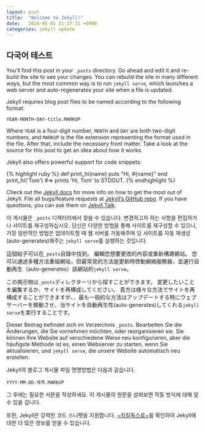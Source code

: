 ```yaml
---
layout: post
title:  "Welcome to Jekyll!"
date:   2024-05-01 21:37:31 +0900
categories: jekyll update
---
```

## 다국어 테스트

You’ll find this post in your `_posts` directory. Go ahead and edit it and re-build the site to see your changes. You can rebuild the site in many different ways, but the most common way is to run `jekyll serve`, which launches a web server and auto-regenerates your site when a file is updated.

Jekyll requires blog post files to be named according to the following format:

`YEAR-MONTH-DAY-title.MARKUP`

Where `YEAR` is a four-digit number, `MONTH` and `DAY` are both two-digit numbers, and `MARKUP` is the file extension representing the format used in the file. After that, include the necessary front matter. Take a look at the source for this post to get an idea about how it works.

Jekyll also offers powerful support for code snippets:

{% highlight ruby %}
def print_hi(name)
  puts "Hi, #{name}"
end
print_hi('Tom')
#=> prints 'Hi, Tom' to STDOUT.
{% endhighlight %}

Check out the [Jekyll docs][jekyll-docs] for more info on how to get the most out of Jekyll. File all bugs/feature requests at [Jekyll’s GitHub repo][jekyll-gh]. If you have questions, you can ask them on [Jekyll Talk][jekyll-talk].

이 게시물은 `_posts` 디렉터리에서 찾을 수 있습니다. 변경하고자 하는 사항을 편집하거나 사이트를 재구성하십시오. 당신은 다양한 방법을 통해 사이트를 재구성할 수 있으나, 가장 일반적인 방법은 업데이트할 때 웹 서버를 가동해주며 당 사이트를 자동 재생성(auto-generates)해주는 `jekyll serve`를 실행하는 것입니다.

這個帖子可以在`_posts`目錄中找到。 編輯您想要更改的內容或重新構建網站。 您可以通過多種方法重組網站，但最常見的方法是更新時啓動網絡服務器，並運行自動再生（auto-generates）該網站的`jekyll serve`。

この掲示物は`_posts`ディレクターリから探すことができます。 変更したいことを編集するか、サイトを再構成してください。 貴方は様々な方法でサイトを再構成することができますが、、最も一般的な方法はアップデートする時にウェブサーバーを稼動させ、当サイトを自動再生性(auto-generates)してくれる`jekyll serve`を実行することです。

Dieser Beitrag befindet sich im Verzeichnis `_posts`. Bearbeiten Sie die Änderungen, die Sie vornehmen möchten, oder reorganisieren sie.
Sie können Ihre Website auf verschiedene Weise neu konfigurieren, aber die häufigste Methode ist es, einen Webserver zu starten, wenn Sie aktualisieren, und `jekyll serve`, die unsere Website automatisch neu erstellen.

Jekyll의 블로그 게시물 파일 명명방법은 다음과 같습니다.

`YYYY-MM-DD-제목.MARKUP`

그 후에는 필요한 서문을 작성하세요. 이 게시물의 원문을 살펴보면 작동 방식에 대해 알 수 있을 겁니다.

또한, Jekyll은 강력한 코드 스니펫을 지원합니다. [~지킬독스로~][jekyll-docs]를 확인하여 Jekyll에 대한 더 많은 정보를 얻을 수 있습니다.


<!-- 하이퍼링킹 -->
[jekyll-docs]: https://jekyllrb.com/docs/home
[jekyll-gh]:   https://github.com/jekyll/jekyll
[jekyll-talk]: https://talk.jekyllrb.com/
